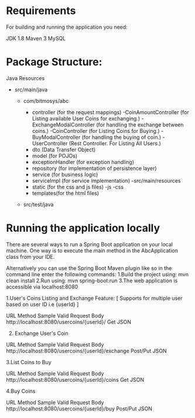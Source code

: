 # Requirements
 For building and running the application you need:

JDK 1.8
Maven 3
MySQL

# Package Structure:
Java Resources
  - src/main/java
     - com/bitmosys/abc
       - controller  (for the request mappings)
          -CoinAmountController (for Listing available User Coins for exchanging.)
          -ExchangeModalController (for handling the exchange between coins.)
          -CoinController (for Listing Coins for Buying.)
          -BuyModalController (for handling the buying of coin.)
          -UserController (Rest Controller. For Listing All Users.)
       - dto  (Data Transfer Object)
       - model  (for POJOs)
       - exceptionHandler  (for exception handling)
       - repository  (for implementation of persistence layer)
       - service  (for business logic)
       - serviceImpl  (for service implementation)
    -src/main/resources
       - static  (for the css and js files)
           -js
           -css
       - templates(for the html files)
       
    - src/test/java
      

# Running the application locally

There are several ways to run a Spring Boot application on your local machine. 
One way is to execute the main method in the AbcApplication class from your IDE.

Alternatively you can use the Spring Boot Maven plugin like so in the command line enter the following commands:
1.Build the project using:  mvn clean install
2.Run using: mvn spring-boot:run
3.The web application is accessible via localhost:8080

1.User's Coins Listing and Exchange Feature: [ Supports for multiple user based on user ID i.e {userId} ]

URL	                                         Method	    	Sample Valid Request Body
http://localhost:8080/usercoins/{userId}/	    Get		                  JSON

2. Exchange User's Coin 

URL	                                                Method	    	Sample Valid Request Body
http://localhost:8080/usercoins/{userId}/exchange	    Post/Put	                  JSON

3.List Coins to Buy

URL                                               Method             Sample Valid Request Body
http://localhost:8080/usercoins/{userId}/coins	    Get		                 JSON

4.Buy Coins

URL                                               Method             Sample Valid Request Body
http://localhost:8080/usercoins/{userId}/buy	    Post/Put		                 JSON
